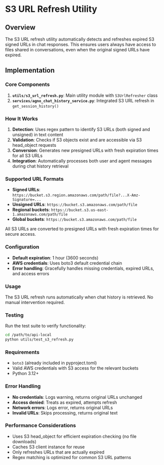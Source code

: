 # S3 URL Refresh Utility

## Overview

The S3 URL refresh utility automatically detects and refreshes expired S3 signed URLs in chat responses. This ensures users always have access to files shared in conversations, even when the original signed URLs have expired.

## Implementation

### Core Components

1. **`utils/s3_url_refresh.py`**: Main utility module with `S3UrlRefresher` class
2. **`services/agno_chat_history_service.py`**: Integrated S3 URL refresh in `get_session_history()`

### How It Works

1. **Detection**: Uses regex pattern to identify S3 URLs (both signed and unsigned) in text content
2. **Validation**: Checks if S3 objects exist and are accessible via S3 head_object requests  
3. **Conversion**: Generates new presigned URLs with fresh expiration times for all S3 URLs
4. **Integration**: Automatically processes both user and agent messages during chat history retrieval

### Supported URL Formats

- **Signed URLs**: `https://bucket.s3.region.amazonaws.com/path/file?...X-Amz-Signature=...`
- **Unsigned URLs**: `https://bucket.s3.amazonaws.com/path/file` 
- **Regional buckets**: `https://bucket.s3.us-east-1.amazonaws.com/path/file`
- **Global buckets**: `https://bucket.s3.amazonaws.com/path/file`

All S3 URLs are converted to presigned URLs with fresh expiration times for secure access.

### Configuration

- **Default expiration**: 1 hour (3600 seconds)
- **AWS credentials**: Uses boto3 default credential chain
- **Error handling**: Gracefully handles missing credentials, expired URLs, and access errors

### Usage

The S3 URL refresh runs automatically when chat history is retrieved. No manual intervention required.

### Testing

Run the test suite to verify functionality:

```bash
cd /path/to/api-local
python utils/test_s3_refresh.py
```

### Requirements

- `boto3` (already included in pyproject.toml)
- Valid AWS credentials with S3 access for the relevant buckets
- Python 3.12+

### Error Handling

- **No credentials**: Logs warning, returns original URLs unchanged
- **Access denied**: Treats as expired, attempts refresh
- **Network errors**: Logs error, returns original URLs
- **Invalid URLs**: Skips processing, returns original text

### Performance Considerations

- Uses S3 head_object for efficient expiration checking (no file downloads)
- Caches S3 client instance for reuse
- Only refreshes URLs that are actually expired
- Regex matching is optimized for common S3 URL patterns